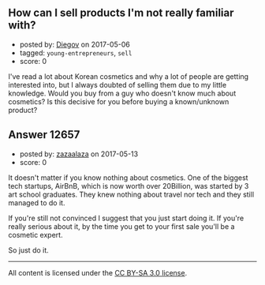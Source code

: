 ## How can I sell products I'm not really familiar with?

- posted by: [Diegov](https://stackexchange.com/users/2759103/diegov) on 2017-05-06
- tagged: `young-entrepreneurs`, `sell`
- score: 0

I've read a lot about Korean cosmetics and why a lot of people are getting interested into, but I always doubted of selling them due to my little knowledge. Would you buy from a guy who doesn't know much about cosmetics? Is this decisive for you before buying a known/unknown product?


## Answer 12657

- posted by: [zazaalaza](https://stackexchange.com/users/4672194/zazaalaza) on 2017-05-13
- score: 0

It doesn't matter if you know nothing about cosmetics. One of the biggest tech startups, AirBnB, which is now worth over 20Billion, was started by 3 art school graduates. They knew nothing about travel nor tech and they still managed to do it.

If you're still not convinced I suggest that you just start doing it. If you're really serious about it, by the time you get to your first sale you'll be a cosmetic expert.

So just do it.



---

All content is licensed under the [CC BY-SA 3.0 license](https://creativecommons.org/licenses/by-sa/3.0/).
